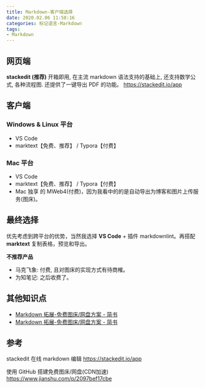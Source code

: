 ```yaml
---
title: Markdown-客户端选择
date: 2020.02.06 11:58:16
categories: 标记语言-Markdown
tags:
- Markdown
---
```


## 网页端

**stackedit (推荐)**
开箱即用, 在主流 markdown 语法支持的基础上, 还支持数学公式, 各种流程图. 还提供了一键导出 PDF 的功能。
<https://stackedit.io/app>

## 客户端

### Windows & Linux 平台

* VS Code
* marktext【免费、推荐】 / Typora【付费】

### Mac 平台

* VS Code
* marktext【免费、推荐】 / Typora【付费】
* Mac 独享 的 MWeb4(付费)，因为我看中的的是自动导出为博客和图片上传服务(图床)。

## 最终选择

优先考虑到跨平台的优势，当然我选择 **VS Code**  + 插件 markdownlint。再搭配 **marktext** 复制表格，预览和导出。

**不推荐产品**

* 马克飞象: 付费, 且对图床的实现方式有待商榷。
* 为知笔记: 之后收费了。

## 其他知识点

* [Markdown 拓展-免费图床/网盘方案 - 简书
](https://www.jianshu.com/p/2097bef17cbe)
* [Markdown 拓展-免费图床/网盘方案 - 简书
](https://www.jianshu.com/p/4d7ef8cad8ee)

## 参考

stackedit 在线 markdown 编辑
<https://stackedit.io/app>

使用 GitHub 搭建免费图床/网盘(CDN加速)
<https://www.jianshu.com/p/2097bef17cbe>
